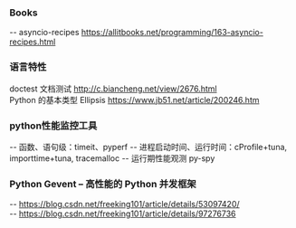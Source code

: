 ### Books
-- asyncio-recipes https://allitbooks.net/programming/163-asyncio-recipes.html

### 语言特性
doctest 文档测试 http://c.biancheng.net/view/2676.html  
Python 的基本类型 Ellipsis https://www.jb51.net/article/200246.htm

### python性能监控工具
-- 函数、语句级：timeit、pyperf
-- 进程启动时间、运行时间：cProfile+tuna, importtime+tuna, tracemalloc
-- 运行期性能观测 py-spy

### Python Gevent – 高性能的 Python 并发框架
-- https://blog.csdn.net/freeking101/article/details/53097420/  
-- https://blog.csdn.net/freeking101/article/details/97276736
